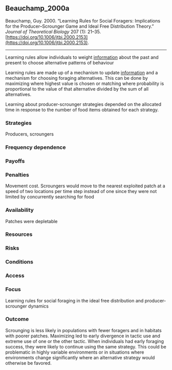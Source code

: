 ## Beauchamp_2000a

Beauchamp, Guy. 2000. “Learning Rules for Social Foragers: Implications for the Producer–Scrounger Game and Ideal Free Distribution Theory.” _Journal of Theoretical Biology_ 207 (1): 21–35. [https://doi.org/10.1006/jtbi.2000.2153](https://doi.org/10.1006/jtbi.2000.2153).

---

Learning rules allow individuals to weight [information](../topics/information.md) about the past and present to choose alternative patterns of behaviour

Learning rules are made up of a mechanism to update [information](../topics/information.md) and a mechanism for choosing foraging alternatives. This can be done by maximizing where highest value is chosen or matching where probability is proportional to the value of that alternative divided by the sum of all alternatives. 

Learning about producer-scrounger strategies depended on the allocated time in response to the number of food items obtained for each strategy. 

### Strategies
Producers, scroungers

### Frequency dependence

### Payoffs

### Penalties
Movement cost. Scroungers would move to the nearest exploited patch at a speed of two locations per time step instead of one since they were not limited by concurrently searching for food

### Availability
Patches were depletable 

### Resources

### Risks

### Conditions

### Access

### Focus
Learning rules for social foraging in the ideal free distribution and producer-scrounger dynamics

### Outcome
Scrounging is less likely in populations with fewer foragers and in habitats with poorer patches. Maximizing led to early divergence in tactic use and extreme use of one or the other tactic. When individuals had early foraging success, they were likely to continue using the same strategy. This could be problematic in highly variable environments or in situations where environments change significantly where an alternative strategy would otherwise be favored. 
